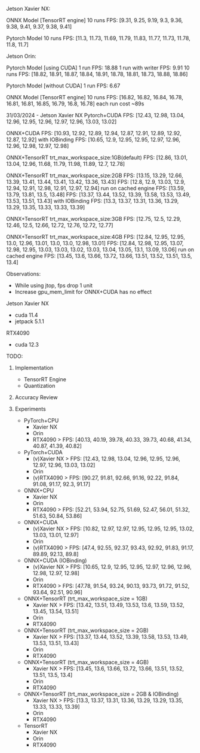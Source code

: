 Jetson Xavier NX:

ONNX Model [TensorRT engine]
10 runs FPS: [9.31, 9.25, 9.19, 9.3, 9.36, 9.38, 9.41, 9.37, 9.38, 9.41]

Pytorch Model
10 runs FPS: [11.3, 11.73, 11.69, 11.79, 11.83, 11.77, 11.73, 11.78, 11.8, 11.7]

Jetson Orin:

Pytorch Model [using CUDA]
1 run FPS: 18.88
1 run with writer FPS: 9.91
10 runs FPS: [18.82, 18.91, 18.87, 18.84, 18.91, 18.78, 18.81, 18.73, 18.88, 18.86]

Pytorch Model [without CUDA]
1 run FPS: 6.67

ONNX Model [TensorRT engine]
10 runs FPS: [16.82, 16.82, 16.84, 16.78, 16.81, 16.81, 16.85, 16.79, 16.8, 16.78]
each run cost ~89s

31/03/2024 - Jetson Xavier NX
Pytorch+CUDA
FPS: [12.43, 12.98, 13.04, 12.96, 12.95, 12.96, 12.97, 12.96, 13.03, 13.02]

ONNX+CUDA
FPS: [10.93, 12.92, 12.89, 12.94, 12.87, 12.91, 12.89, 12.92, 12.87, 12.92]
with IOBinding
FPS: [10.65, 12.9, 12.95, 12.95, 12.97, 12.96, 12.96, 12.98, 12.97, 12.98]

ONNX+TensorRT trt_max_workspace_size:1GB(default)
FPS: [12.86, 13.01, 13.04, 12.96, 11.68, 11.79, 11.98, 11.89, 12.7, 12.78]

ONNX+TensorRT trt_max_workspace_size:2GB
FPS: [13.15, 13.29, 12.66, 13.39, 13.41, 13.44, 13.41, 13.42, 13.36, 13.43]
FPS: [12.8, 12.9, 13.03, 12.9, 12.94, 12.91, 12.98, 12.91, 12.97, 12.94]
run on cached engine
FPS: [13.59, 13.79, 13.81, 13.5, 13.48]
FPS: [13.37, 13.44, 13.52, 13.39, 13.58, 13.53, 13.49, 13.53, 13.51, 13.43]
with IOBinding
FPS: [13.3, 13.37, 13.31, 13.36, 13.29, 13.29, 13.35, 13.33, 13.33, 13.39]

ONNX+TensorRT trt_max_workspace_size:3GB
FPS: [12.75, 12.5, 12.29, 12.46, 12.5, 12.66, 12.72, 12.76, 12.72, 12.77]

ONNX+TensorRT trt_max_workspace_size:4GB
FPS: [12.84, 12.95, 12.95, 13.0, 12.96, 13.01, 13.0, 13.0, 12.98, 13.01]
FPS: [12.84, 12.98, 12.95, 13.07, 12.98, 12.95, 13.03, 13.03, 13.02, 13.03, 13.04, 13.05, 13.1, 13.09, 13.06]
run on cached engine
FPS: [13.45, 13.6, 13.66, 13.72, 13.66, 13.51, 13.52, 13.51, 13.5, 13.4]

Observations:

-   While using jtop, fps drop 1 unit
-   Increase gpu_mem_limit for ONNX+CUDA has no effect

Jetson Xavier NX

-   cuda 11.4
-   jetpack 5.1.1

RTX4090

-   cuda 12.3

TODO:

1. Implementation

    - TensorRT Engine
    - Quantization

2. Accuracy Review
3. Experiments
    - PyTorch+CPU
        - Xavier NX
        - Orin
        - RTX4090   > FPS: [40.13, 40.19, 39.78, 40.33, 39.73, 40.68, 41.34, 40.87, 41.39, 40.82]
    - PyTorch+CUDA
        - (v)Xavier NX > FPS: [12.43, 12.98, 13.04, 12.96, 12.95, 12.96, 12.97, 12.96, 13.03, 13.02]
        - Orin
        - (v)RTX4090   > FPS: [90.27, 91.81, 92.66, 91.16, 92.22, 91.84, 91.08, 91.17, 92.3, 91.17]
    - ONNX+CPU
        - Xavier NX 
        - Orin
        - RTX4090   > FPS: [52.21, 53.94, 52.75, 51.69, 52.47, 56.01, 51.32, 51.63, 50.84, 53.86]
    - ONNX+CUDA
        - (v)Xavier NX  > FPS: [10.82, 12.97, 12.97, 12.95, 12.95, 12.95, 13.02, 13.03, 13.01, 12.97]
        - Orin
        - (v)RTX4090    > FPS: [47.4, 92.55, 92.37, 93.43, 92.92, 91.83, 91.17, 89.89, 92.13, 89.8]
    - ONNX+CUDA (IOBinding)
        - (v)Xavier NX  > FPS: [10.65, 12.9, 12.95, 12.95, 12.97, 12.96, 12.96, 12.98, 12.97, 12.98]
        - Orin
        - RTX4090       > FPS:  [47.78, 91.54, 93.24, 90.13, 93.73, 91.72, 91.52, 93.64, 92.51, 90.96]
    - ONNX+TensorRT (trt_max_workspace_size = 1GB)
        - Xavier NX > FPS: [13.42, 13.51, 13.49, 13.53, 13.6, 13.59, 13.52, 13.45, 13.54, 13.51]
        - Orin
        - RTX4090
    - ONNX+TensorRT (trt_max_workspace_size = 2GB)
        - Xavier NX > FPS: [13.37, 13.44, 13.52, 13.39, 13.58, 13.53, 13.49, 13.53, 13.51, 13.43]
        - Orin
        - RTX4090
    - ONNX+TensorRT (trt_max_workspace_size = 4GB)
        - Xavier NX > FPS: [13.45, 13.6, 13.66, 13.72, 13.66, 13.51, 13.52, 13.51, 13.5, 13.4]
        - Orin
        - RTX4090
    - ONNX+TensorRT (trt_max_workspace_size = 2GB & IOBinding)
        - Xavier NX > FPS: [13.3, 13.37, 13.31, 13.36, 13.29, 13.29, 13.35, 13.33, 13.33, 13.39]
        - Orin
        - RTX4090
    - TensorRT
        - Xavier NX
        - Orin
        - RTX4090
